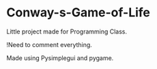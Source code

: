 # Conway-s-Game-of-Life
Little project made for Programming Class.

!Need to comment everything.

Made using Pysimplegui and pygame.
